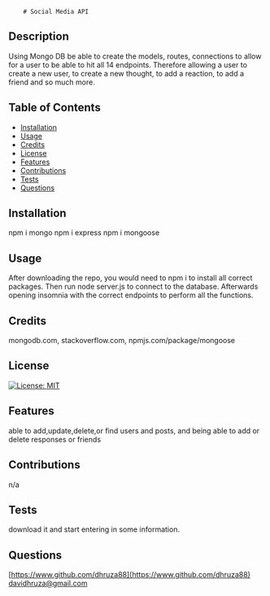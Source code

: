 
        # Social Media API

## Description
Using Mongo DB be able to create the models, routes, connections to allow for a user to be able to hit all 14 endpoints. Therefore allowing a user to create a new user, to create a new thought, to add a reaction, to add a friend and so much more.



## Table of Contents

- [Installation](#installation)
- [Usage](#usage)
- [Credits](#credits)
- [License](#license)
- [Features](#features)
- [Contributions](#contributions)
- [Tests](#tests)
- [Questions](#questions)


## Installation
npm i mongo
npm i express
npm i mongoose

## Usage
After downloading the repo, you would need to npm i to install all correct packages. Then run node server.js to connect to the database. Afterwards opening insomnia with the correct endpoints to perform all the functions.

## Credits
mongodb.com, stackoverflow.com, npmjs.com/package/mongoose

## License
[![License: MIT](https://img.shields.io/badge/License-MIT-yellow.svg)](https://opensource.org/licenses/MIT)


## Features
able to add,update,delete,or find users and posts, and being able to add or delete responses or friends

## Contributions
n/a

## Tests
download it and start entering in some information.

## Questions
[https://www.github.com/dhruza88](https://www.github.com/dhruza88) <br />
davidhruza@gmail.com


